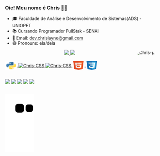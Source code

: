 ### Oie! Meu nome é Chris 👋🏼

- 🎓 Faculdade de Análise e Desenvolvimento de Sistemas(ADS) - UNIOPET
- 📚 Cursando Programador FullStak - SENAI
- 📩 Email: dev.chrislayne@gmail.com 
- 😄 Pronouns: ela/dela

</div>
  <img align="right" alt="Chris-pic" height="150" style="border-radius:50px;" src="https://media.discordapp.net/attachments/662399345206755377/905961926360715294/Design_sem_nome.gif?width=603&height=603">
</div>

<div align="center">
  <a href="https://github.com/chrislaynegc">
  <img height="130em" src="https://github-readme-stats.vercel.app/api?username=chrislaynegc&show_icons=true&theme=dracula&include_all_commits=true&count_private=true"/>
  <img height="130em" src="https://github-readme-stats.vercel.app/api/top-langs/?username=chrislaynegc&layout=compact&langs_count=7&theme=dracula"/>
</div>
  
</div>
<div style="display: inline_block"><br>
  <img align="center" alt="Chris-Python" height="30" width="40" src="https://raw.githubusercontent.com/devicons/devicon/master/icons/python/python-original.svg">
  <img align="center" alt="Chris-CSS" height="30" width="40" 
src="https://cdn.jsdelivr.net/gh/devicons/devicon/icons/ruby/ruby-plain-wordmark.svg">
  <img align="center" alt="Chris-CSS" height="30" width="40" 
src="https://cdn.jsdelivr.net/gh/devicons/devicon/icons/mysql/mysql-original-wordmark.svg">
  <img align="center" alt="Chris-HTML" height="30" width="40" src="https://raw.githubusercontent.com/devicons/devicon/master/icons/html5/html5-original.svg">
  <img align="center" alt="Chris-CSS" height="30" width="40" src="https://raw.githubusercontent.com/devicons/devicon/master/icons/css3/css3-original.svg">
</div>

##
  
<div> 
  <a href="https://www.instagram.com/cchris_godoy/" target="_blank"><img src="https://img.shields.io/badge/-Instagram-%23E4405F?style=for-the-badge&logo=instagram&logoColor=white" target="_blank"></a>
  <a href="https://www.facebook.com/chrislayne.caracato.7/" target="_blank"><img src="https://img.shields.io/badge/Facebook-1877F2?style=for-the-badge&logo=facebook&logoColor=white" target="_blank"></a>
  <a href="https://discord.gg/ab4GbxedP3" target="_blank"><img src="https://img.shields.io/badge/Discord-7289DA?style=for-the-badge&logo=discord&logoColor=white" target="_blank"></a> 
  <a href = "mailto:dev.chrislayne@gmail.com"><img src="https://img.shields.io/badge/-Gmail-%23333?style=for-the-badge&logo=gmail&logoColor=white" target="_blank"></a>
  <a href="https://www.linkedin.com/in/chrislayne-godoy-399708225/" target="_blank"><img src="https://img.shields.io/badge/-LinkedIn-%230077B5?style=for-the-badge&logo=linkedin&logoColor=white" target="_blank"></a>
  
##
  
 ![Snake animation](https://github.com/chrislaynegc/chrislaynegc/blob/output/github-contribution-grid-snake.svg)
 
</div>

